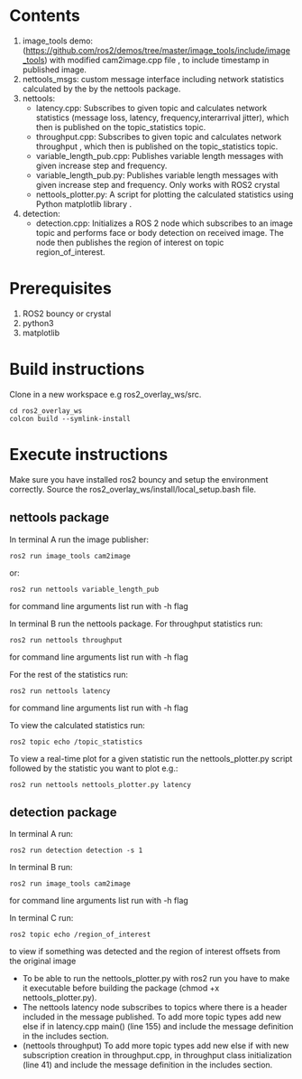 # Contents
1. image_tools demo: (https://github.com/ros2/demos/tree/master/image_tools/include/image_tools) with modified cam2image.cpp file , to include timestamp in published image.
2. nettools_msgs: custom message interface including network statistics calculated by the  by the nettools package.
3. nettools:
    * latency.cpp: Subscribes to given topic and calculates network statistics (message loss, latency, frequency,interarrival jitter), which then is published on the topic_statistics topic.
    * throughput.cpp: Subscribes to given topic and calculates network throughput , which then is published on the topic_statistics topic.
    * variable_length_pub.cpp:  Publishes variable length messages with given increase step and frequency.
    * variable_length_pub.py:  Publishes variable length messages with given increase step and frequency. Only works with ROS2 crystal
    * nettools_plotter.py: A script for plotting the calculated statistics using Python matplotlib library .   
4. detection:
    * detection.cpp: Initializes a ROS 2 node which subscribes to an image topic and performs face or body detection on received image. The node then publishes the region of interest on topic region_of_interest.

# Prerequisites
1. ROS2 bouncy or crystal
2. python3
3. matplotlib

# Build instructions
Clone in a new workspace e.g ros2_overlay_ws/src.

```
cd ros2_overlay_ws
colcon build --symlink-install
```
# Execute instructions
Make sure you have installed ros2 bouncy and setup the environment correctly.
Source the ros2_overlay_ws/install/local_setup.bash file.

## nettools package

In terminal A run the image publisher:
```
ros2 run image_tools cam2image
```
or:
```
ros2 run nettools variable_length_pub
```
for command line arguments list run with -h flag

In terminal B run the nettools package.
For throughput statistics run:
```
ros2 run nettools throughput
```
for command line arguments list run with -h flag

For the rest of the statistics run:
```
ros2 run nettools latency
```
for command line arguments list run with -h flag

To view the calculated statistics run:
```
ros2 topic echo /topic_statistics
```

To view a real-time plot for a given statistic run the nettools_plotter.py script followed by the statistic you want to plot e.g.:
```
ros2 run nettools nettools_plotter.py latency
```
## detection package
In terminal A run:
```
ros2 run detection detection -s 1
```
In terminal B run:
```
ros2 run image_tools cam2image
```
for command line arguments list run with -h flag

In terminal C run:
```
ros2 topic echo /region_of_interest
```
to view if something was detected and the region of interest offsets from the original image


* To be able to run the nettools_plotter.py with ros2 run you have to make it executable before building the package (chmod +x nettools_plotter.py). <br />
* The nettools latency node subscribes to topics where there is a header included in the message published. To add more topic types add new else if in latency.cpp main() (line 155) and include the message definition in the includes section.  <br />
* (nettools throughput) To add more topic types add new else if with new subscription creation in throughput.cpp, in throughput class initialization (line 41) and include the message definition in the includes section.  <br />
